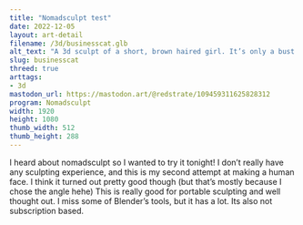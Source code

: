 ```yaml
---
title: "Nomadsculpt test"
date: 2022-12-05
layout: art-detail
filename: /3d/businesscat.glb
alt_text: "A 3d sculpt of a short, brown haired girl. It’s only a bust."
slug: businesscat
threed: true
arttags:
- 3d
mastodon_url: https://mastodon.art/@redstrate/109459311625828312
program: Nomadsculpt
width: 1920
height: 1080
thumb_width: 512
thumb_height: 288
---
```

I heard about nomadsculpt so I wanted to try it tonight!
I don’t really have any sculpting experience, and this is my second attempt at making a human face. I think it turned out pretty good though (but that’s mostly because I chose the angle hehe)
This is really good for portable sculpting and well thought out. I miss some of Blender’s tools, but it has a lot. Its also not subscription based.
